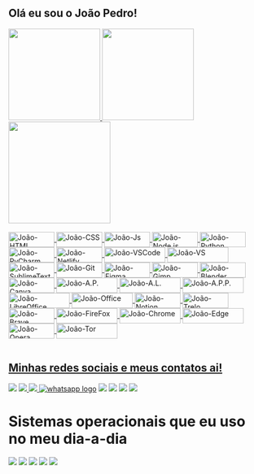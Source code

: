 ## Olá eu sou o João Pedro!
<!--
Pessoal que veio atrás do **Github Stats:** a API provavelmente saiu do ar nesse período,
mas você pode adicionar a sua própria, seguindo esse [tutorial](https://github.com/anuraghazra/github-readme-stats/blob/master/readme.md#deploy-on-your-own-vercel-instance)
-->

<table>
  <a href="https://github.com/j040p3dr0fc">
  <img height="180em" src="https://github-readme-stats.vercel.app/api?username=j040p3dr0fc&show_icons=true&theme=transparent&include_all_commits=true&count_private=true"/>
  <img height="180em" src="https://github-readme-stats.vercel.app/api/top-langs/?username=j040p3dr0fc&layout=compact&langs_count=6&theme=transparent"/>
    <img height="200em" src="https://github-readme-stats.vercel.app/api/top-langs/?username=j040p3dr0fc&theme=transparent">
  <div style="display: inline_block"><br>
  <img align="center" alt="João-HTML" height="30" width="90" src="https://img.shields.io/badge/HTML5-E34F26?style=for-the-badge&logo=html5&logoColor=white">
  <img align="center" alt="João-CSS" height="30" width="90" src="https://img.shields.io/badge/CSS3-1572B6?style=for-the-badge&logo=css3&logoColor=white">
    <img align="center" alt="João-Js" height="30" width="90" src="https://img.shields.io/badge/JavaScript-F7DF1E?style=for-the-badge&logo=javascript&logoColor=black">
    <img align="center" alt="João-Node.js" height="30" width="90" src="https://img.shields.io/badge/Node.js-43853D?style=for-the-badge&logo=node.js&logoColor=white">
  <img align="center" alt="João-Python" height="30" width="90" src="https://img.shields.io/badge/Python-14354C?style=for-the-badge&logo=python&logoColor=white">
    <img align="center" alt="João-PyCharm" height="30" width="90" src="https://img.shields.io/badge/PyCharm-000000.svg?&style=for-the-badge&logo=PyCharm&logoColor=white">
    <img align="center" alt="João-Netlify" height="30" width="90" src="https://img.shields.io/badge/Netlify-00C7B7?style=for-the-badge&logo=netlify&logoColor=white">
     <img align="center" alt="João-VSCode" height="30" width="120" src="https://img.shields.io/badge/Visual_Studio_Code-0078D4?style=for-the-badge&logo=visual%20studio%20code&logoColor=white">
    <img align="center" alt="João-VS" height="30" width="120" src="https://img.shields.io/badge/Visual_Studio-5C2D91?style=for-the-badge&logo=visual%20studio&logoColor=white">
    <img align="center" alt="João-SublimeText" height="30" width="90" src="https://img.shields.io/badge/sublime_text-%23575757.svg?&style=for-the-badge&logo=sublime-text&logoColor=important">
    <img align="center" alt="João-Git" height="30" width="90" src="https://img.shields.io/badge/GIT-E44C30?style=for-the-badge&logo=git&logoColor=white">
    <!--
    <img align="center" alt="João-" height="30" width="90" src="">
    <img align="center" alt="João-" height="30" width="90" src="">
    <img align="center" alt="João-" height="30" width="90" src="">
    -->
    <img align="center" alt="João-Figma" height="30" width="90" src="https://img.shields.io/badge/Figma-F24E1E?style=for-the-badge&logo=figma&logoColor=white">
    <img align="center" alt="João-Gimp" height="30" width="90" src="https://img.shields.io/badge/gimp-5C5543?style=for-the-badge&logo=gimp&logoColor=white">
    <img align="center" alt="João-Blender" height="30" width="90" src="https://img.shields.io/badge/blender-%23F5792A.svg?style=for-the-badge&logo=blender&logoColor=white">
    <img align="center" alt="João-Canva" height="30" width="90" src="https://img.shields.io/badge/Canva-%2300C4CC.svg?&style=for-the-badge&logo=Canva&logoColor=white">
    <img align="center" alt="João-A.P." height="30" width="120" src="https://img.shields.io/badge/Adobe%20Photoshop-31A8FF?style=for-the-badge&logo=Adobe%20Photoshop&logoColor=black">
    <img align="center" alt="João-A.L." height="30" width="120" src="https://img.shields.io/badge/Adobe%20Lightroom-31A8FF?style=for-the-badge&logo=Adobe%20Lightroom&logoColor=white">
    <img align="center" alt="João-A.P.P." height="30" width="120" src="https://img.shields.io/badge/Adobe%20Premiere%20Pro-9999FF?style=for-the-badge&logo=Adobe%20Premiere%20Pro&logoColor=white">
    <img align="center" alt="João-LibreOffice" height="30" width="120" src="https://img.shields.io/badge/LibreOffice-18A303?style=for-the-badge&logo=LibreOffice&logoColor=white">
    <img align="center" alt="João-Office" height="30" width="120" src="https://img.shields.io/badge/Microsoft_Office-D83B01?style=for-the-badge&logo=microsoft-office&logoColor=white">
    <img align="center" alt="João-Notion" height="30" width="90" src="https://img.shields.io/badge/Notion-000000?style=for-the-badge&logo=notion&logoColor=white">
    <img align="center" alt="João-Trelo" height="30" width="90" src="https://img.shields.io/badge/Trello-0052CC?style=for-the-badge&logo=trello&logoColor=white">
    <img align="center" alt="João-Brave" height="30" width="90" src="https://img.shields.io/badge/Brave-FF1B2D?style=for-the-badge&logo=Brave&logoColor=white">
    <img align="center" alt="João-FireFox" height="30" width="120" src="https://img.shields.io/badge/Firefox_Browser-FF7139?style=for-the-badge&logo=Firefox-Browser&logoColor=white">
    <img align="center" alt="João-Chrome" height="30" width="120" src="https://img.shields.io/badge/Google_chrome-4285F4?style=for-the-badge&logo=Google-chrome&logoColor=white">
    <img align="center" alt="João-Edge" height="30" width="120" src="https://img.shields.io/badge/Microsoft_Edge-0078D7?style=for-the-badge&logo=Microsoft-edge&logoColor=white">
    <img align="center" alt="João-Opera" height="30" width="90" src="https://img.shields.io/badge/Opera-FF1B2D?style=for-the-badge&logo=Opera&logoColor=white">
    <img align="center" alt="João-Tor" height="30" width="120" src="https://img.shields.io/badge/Tor_Browser-7D4698?style=for-the-badge&logo=Tor-Browser&logoColor=white">
    <!--
    <img align="center" alt="João-" height="30" width="40" src="">
    <img align="center" alt="João-" height="30" width="40" src="">
    <img align="center" alt="João-" height="30" width="40" src="">
    -->
</div>
</table>
  
  ## Minhas redes sociais e meus contatos ai!
 
<div> 
  <!--
  <a href="" target="_blank"><img src="https://img.shields.io/badge/YouTube-FF0000?style=for-the-badge&logo=youtube&logoColor=white" target="_blank"></a>
  	<a href="" target="_blank"><img src="https://img.shields.io/badge/Twitch-9146FF?style=for-the-badge&logo=twitch&logoColor=white" target="_blank"></a>
  -->
  <a href="https://codepen.io/jo-o-pedro-gomes"><img src="https://img.shields.io/badge/Codepen-000000?style=for-the-badge&logo=codepen&logoColor=white"></a>
  <a href="https://blogjp.netlify.app/"> <img src="https://img.shields.io/badge/website-000000?style=for-the-badge&logo=About.me&logoColor=whit" </a>
  <a href="t.me/joaopedrogsil"> <img src="https://img.shields.io/badge/Telegram-2CA5E0?style=for-the-badge&logo=telegram&logoColor=white">
  </a>
  <a href="https://wa.me/5531971072485" target="_blank">
<img src="https://img.shields.io/badge/WhatsApp-25D366?style=for-the-badge&logo=whatsapp&logoColor=white" alt="whatsapp logo"></a>
  <a href="https://instagram.com/joaopdr___?utm_source=qr&igshid=ZDc4ODBmNjlmNQ%3D%3D" target="_blank"><img src="https://img.shields.io/badge/-Instagram-%23E4405F?style=for-the-badge&logo=instagram&logoColor=white" target="_blank"></a>
  <a href = "mailto:businessescontatojp@gmail.com" target="_blank"><img src="https://img.shields.io/badge/-Gmail-%23333?style=for-the-badge&logo=gmail&logoColor=white" target="_blank"></a>
  <a href="https://www.linkedin.com/in/jo%C3%A3o-pedro-gomes-8107b7227/" target="_blank"><img src="https://img.shields.io/badge/-LinkedIn-%230077B5?style=for-the-badge&logo=linkedin&logoColor=white"></a> 
  <a href="https://x.com/J040P3DR0___?t=nzXAWhPEibxCaVyVxzl9Kw&s=08" target="_blank"><img src="https://img.shields.io/badge/Twitter-1DA1F2?style=for-the-badge&logo=twitter&logoColor=white"></a>
  
</div>

<div>
<h1>Sistemas operacionais que eu uso no meu dia-a-dia</h1>
  
  <img src="https://img.shields.io/badge/Android-3DDC84?style=for-the-badge&logo=android&logoColor=white">
  <img src="https://img.shields.io/badge/Kali_Linux-557C94?style=for-the-badge&logo=kali-linux&logoColor=white">
  <img src="https://img.shields.io/badge/Tails%20-56347C?&style=for-the-badge&logo=tails&logoColor=white">
  <img src="https://img.shields.io/badge/Windows-0078D6?style=for-the-badge&logo=windows&logoColor=white">
  <img src="https://img.shields.io/badge/Ubuntu-E95420?style=for-the-badge&logo=ubuntu&logoColor=white">
</div>

